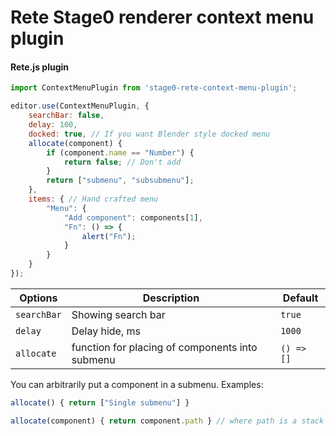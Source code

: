 Rete Stage0 renderer context menu plugin
====
#### Rete.js plugin

```js
import ContextMenuPlugin from 'stage0-rete-context-menu-plugin';

editor.use(ContextMenuPlugin, {
    searchBar: false,
    delay: 100,
    docked: true, // If you want Blender style docked menu
    allocate(component) {
        if (component.name == "Number") {
            return false; // Don't add
        }
        return ["submenu", "subsubmenu"];
    },
    items: { // Hand crafted menu
        "Menu": {
            "Add component": components[1],
            "Fn": () => {
                alert("Fn");
            }
        }
    }
});
```
| Options | Description | Default |
|-|-|-|
| `searchBar` | Showing search bar | `true`
| `delay` | Delay hide, ms | `1000`
| `allocate` | function for placing of components into submenu | `() => []`


You can arbitrarily put a component in a submenu. Examples: 

```js
allocate() { return ["Single submenu"] }
```

```js
allocate(component) { return component.path } // where path is a stack of menu for every component
```
